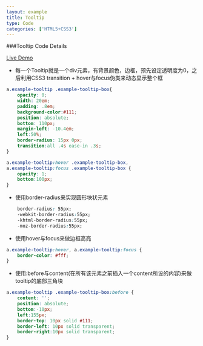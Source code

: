 ```yaml
---
layout: example
title: Tooltip
type: Code
categories: ['HTML5+CSS3']
---
```


###Tooltip Code Details

[Live Demo](/examples/tooltips.html)

* 每一个Tooltip就是一个div元素，有背景颜色，边框，预先设定透明度为0，之后利用CSS3 transition + hover与focus伪类来动态显示整个框

```css
a.example-tooltip .example-tooltip-box{
	opacity: 0;
	width: 20em;
	padding: .8em;
	background-color:#111;
	position: absolute;
	bottom: 110px;
	margin-left: -10.4em;
	left:50%;
	border-radius: 15px 0px;
	transition:all .4s ease-in .3s;
}

a.example-tooltip:hover .example-tooltip-box,
a.example-tooltip:focus .example-tooltip-box {
	opacity: 1;
	bottom:100px;
}
```

* 使用border-radius来实现圆形块状元素

```css
	border-radius: 55px;
	-webkit-border-radius:55px;
	-khtml-border-radius:55px;
	-moz-border-radius:55px;
```

* 使用hover与focus来做边框高亮

```css
a.example-tooltip:hover, a.example-tooltip:focus {
	border-color: #fff;
}
```

* 使用:before与content(在所有该元素之前插入一个content所设的内容)来做tooltip的底部三角块

```css
a.example-tooltip .example-tooltip-box:before {
	content: '';
	position: absolute;
	bottom:-10px;
	left:155px;
	border-top: 10px solid #111;
	border-left: 10px solid transparent;
	border-right:10px solid transparent; 
}
```




